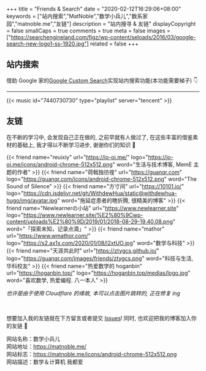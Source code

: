 +++
title = "Friends & Search"
date = "2020-02-12T16:29:06+08:00"
keywords = ["站内搜索","MatNoble","数学小兵儿","数系家园","matnoble.me","友链"]
description = "站内搜寻 & 友链"
displayCopyright = false
smallCaps = true
comments = true
meta = false
images =["https://searchengineland.com/figz/wp-content/seloads/2016/03/google-search-new-logo1-ss-1920.jpg"]
related = false
+++

## 站内搜索

借助 Google 家的[Google Custom Search](https://cse.google.com/cse/)实现站内搜索功能(本功能需要梯子) 👇

<script async src="https://cse.google.com/cse.js?cx=018071704944854801762:92uquzoxk7g"></script>
<div class="gcse-search"></div>

<hr />

{{< music id="7440730730" type="playlist" server="tencent" >}}

## 友链

在不断的学习中, 会发现自己正在做的, 之前早就有人做过了, 在这些丰富的借鉴素材的基础上, 我才得以不断学习进步, 谢谢你们的知识 🍻

{{< friend name="reuixiy" url="https://io-oi.me/" logo="https://io-oi.me/icons/android-chrome-512x512.png" word="生活与技术博客, MemE 主题的作者" >}}
{{< friend name="荷戟独彷徨" url="https://guanqr.com" logo="https://guanqr.com/icons/android-chrome-512x512.png" word="The Sound of Silence" >}}
{{< friend name="方寸间" url="https://10101.io/" logo="https://cdn.jsdelivr.net/gh/WithdewHua/static@withdewhua-hugo/img/avatar.jpg" word="拖延症患者的瞎折腾, 很精美的博客" >}}
{{< friend name="Newlearnerの小站" url="https://www.newlearner.site" logo="https://www.newlearner.site/%E2%80%9Cwp-content/uploads%E2%80%9D/2019/01/2018-08-29-19.40.08.png" word="「探索未知，记录点滴」" >}}
{{< friend name="mathor" url="https://www.wmathor.com/" logo="https://s2.ax1x.com/2020/01/08/l2xtUO.jpg" word="数学与科技" >}}
{{< friend name="天涯共此时" url="https://ztygcs.github.io/" logo="https://guanqr.com/images/friends/ztygcs.png" word="科技与生活, 华科校友" >}}
{{< friend name="热爱数学的 hoganbin" url="https://hoganbin.top/" logo="https://hoganbin.top/medias/logo.jpg" word="喜欢数学, 热爱编程. 八一本人" >}}

*也许是由于使用 Cloudflare 的缘故, 本可以点击图片跳转的, 正在修复 ing* 

<br />

想要加入我的友链就在下方留言或者提交 [Issues](https://github.com/MatNoble/matnoble.github.io/issues/1)! 同时, 也欢迎把我的博客加入你的友链 🤗

<p class="note-default" style="text-align:left">
网站名称：数学小兵儿<br>
网站地址：<a href="../" target="_blank">https://matnoble.me/</a><br>
网站标志：<a href="../icons/android-chrome-512x512.png" target="_blank">https://matnoble.me/icons/android-chrome-512x512.png</a><br>
网站描述：数学＆计算机 我都爱
</p>
